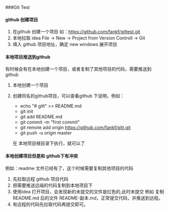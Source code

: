 ###Git Test
#### **github 创建项目**
1. 在github 创建一个项目 如：https://github.com/fankf/gittest.git
2. 本地拉取 idea File -> New -> Project from Version Controll -> Git
3. 填入 github 项目地址，确定  new windows 展开项目

#### **本地项目推送到github**
有时候会有在本地创建一个项目，或者复制了其他项目的代码，需要推送到 github
1. 本地创建一个项目
2. 创建同名的github项目，可以查看github 下说明，例如：

    * echo "# gitt" >> README.md
    * git init
    * git add README.md
    * git commit -m "first commit"
    * git remote add origin https://github.com/fankf/gitt.git
    * git push -u origin master

    在 本地项目根目录下执行，就可以了

#### **本地创建项目但是和 github下有冲突**
例如：readme 文件已经有了，这个时候需要复制其他项目的代码
1. 先拉取远程 github 项目代码
2. 把需要推送远端的代码复制到本地项目下
3. 使用idea 打开项目，会发现新的未提交的文件是红色的,此时未提交
    例如 复制 README.md 后的文件 README-副本.md，正常提交代码，并推送到远程。
4. 有远程的代码先拉取代码再提交即可。


